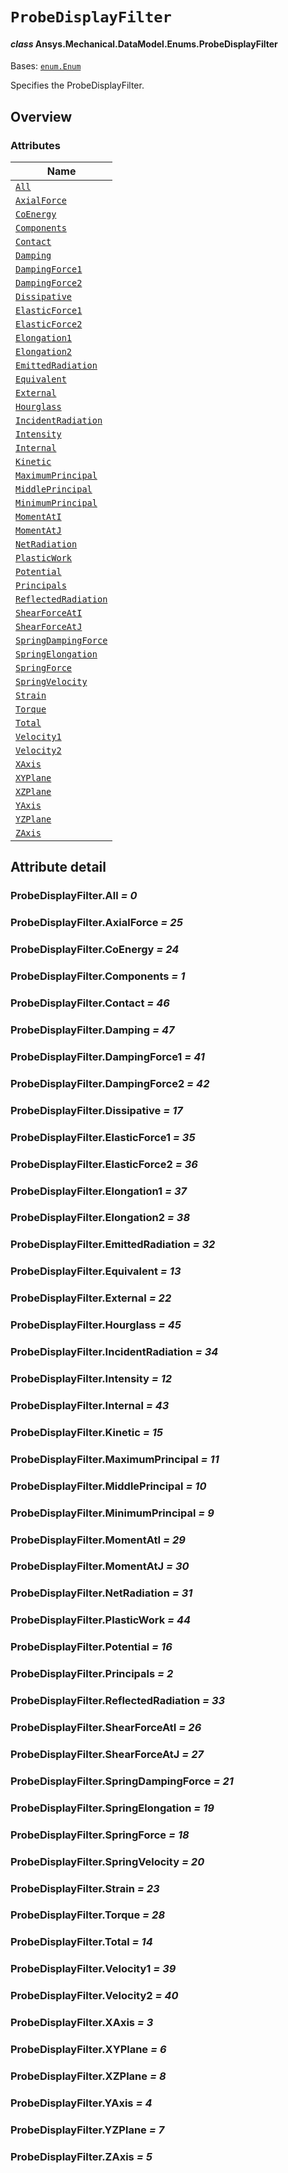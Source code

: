# `ProbeDisplayFilter`

<a id="ansys.mechanical.stubs.v242.Ansys.Mechanical.DataModel.Enums.ProbeDisplayFilter"></a>

#### *class* Ansys.Mechanical.DataModel.Enums.ProbeDisplayFilter

Bases: [`enum.Enum`](https://docs.python.org/3/library/enum.html#enum.Enum)

Specifies the ProbeDisplayFilter.

<!-- !! processed by numpydoc !! -->

<a id="overview"></a>

## Overview

### Attributes

| Name |
| ---------------------------------------------------------------- |
| [`All`](#ProbeDisplayFilter.All) |
| [`AxialForce`](#ProbeDisplayFilter.AxialForce) |
| [`CoEnergy`](#ProbeDisplayFilter.CoEnergy) |
| [`Components`](#ProbeDisplayFilter.Components) |
| [`Contact`](#ProbeDisplayFilter.Contact) |
| [`Damping`](#ProbeDisplayFilter.Damping) |
| [`DampingForce1`](#ProbeDisplayFilter.DampingForce1) |
| [`DampingForce2`](#ProbeDisplayFilter.DampingForce2) |
| [`Dissipative`](#ProbeDisplayFilter.Dissipative) |
| [`ElasticForce1`](#ProbeDisplayFilter.ElasticForce1) |
| [`ElasticForce2`](#ProbeDisplayFilter.ElasticForce2) |
| [`Elongation1`](#ProbeDisplayFilter.Elongation1) |
| [`Elongation2`](#ProbeDisplayFilter.Elongation2) |
| [`EmittedRadiation`](#ProbeDisplayFilter.EmittedRadiation) |
| [`Equivalent`](#ProbeDisplayFilter.Equivalent) |
| [`External`](#ProbeDisplayFilter.External) |
| [`Hourglass`](#ProbeDisplayFilter.Hourglass) |
| [`IncidentRadiation`](#ProbeDisplayFilter.IncidentRadiation) |
| [`Intensity`](#ProbeDisplayFilter.Intensity) |
| [`Internal`](#ProbeDisplayFilter.Internal) |
| [`Kinetic`](#ProbeDisplayFilter.Kinetic) |
| [`MaximumPrincipal`](#ProbeDisplayFilter.MaximumPrincipal) |
| [`MiddlePrincipal`](#ProbeDisplayFilter.MiddlePrincipal) |
| [`MinimumPrincipal`](#ProbeDisplayFilter.MinimumPrincipal) |
| [`MomentAtI`](#ProbeDisplayFilter.MomentAtI) |
| [`MomentAtJ`](#ProbeDisplayFilter.MomentAtJ) |
| [`NetRadiation`](#ProbeDisplayFilter.NetRadiation) |
| [`PlasticWork`](#ProbeDisplayFilter.PlasticWork) |
| [`Potential`](#ProbeDisplayFilter.Potential) |
| [`Principals`](#ProbeDisplayFilter.Principals) |
| [`ReflectedRadiation`](#ProbeDisplayFilter.ReflectedRadiation) |
| [`ShearForceAtI`](#ProbeDisplayFilter.ShearForceAtI) |
| [`ShearForceAtJ`](#ProbeDisplayFilter.ShearForceAtJ) |
| [`SpringDampingForce`](#ProbeDisplayFilter.SpringDampingForce) |
| [`SpringElongation`](#ProbeDisplayFilter.SpringElongation) |
| [`SpringForce`](#ProbeDisplayFilter.SpringForce) |
| [`SpringVelocity`](#ProbeDisplayFilter.SpringVelocity) |
| [`Strain`](#ProbeDisplayFilter.Strain) |
| [`Torque`](#ProbeDisplayFilter.Torque) |
| [`Total`](#ProbeDisplayFilter.Total) |
| [`Velocity1`](#ProbeDisplayFilter.Velocity1) |
| [`Velocity2`](#ProbeDisplayFilter.Velocity2) |
| [`XAxis`](#ProbeDisplayFilter.XAxis) |
| [`XYPlane`](#ProbeDisplayFilter.XYPlane) |
| [`XZPlane`](#ProbeDisplayFilter.XZPlane) |
| [`YAxis`](#ProbeDisplayFilter.YAxis) |
| [`YZPlane`](#ProbeDisplayFilter.YZPlane) |
| [`ZAxis`](#ProbeDisplayFilter.ZAxis) |

<a id="attribute-detail"></a>

## Attribute detail

<a id="ProbeDisplayFilter.All"></a>

### ProbeDisplayFilter.All *= 0*

<a id="ProbeDisplayFilter.AxialForce"></a>

### ProbeDisplayFilter.AxialForce *= 25*

<a id="ProbeDisplayFilter.CoEnergy"></a>

### ProbeDisplayFilter.CoEnergy *= 24*

<a id="ProbeDisplayFilter.Components"></a>

### ProbeDisplayFilter.Components *= 1*

<a id="ProbeDisplayFilter.Contact"></a>

### ProbeDisplayFilter.Contact *= 46*

<a id="ProbeDisplayFilter.Damping"></a>

### ProbeDisplayFilter.Damping *= 47*

<a id="ProbeDisplayFilter.DampingForce1"></a>

### ProbeDisplayFilter.DampingForce1 *= 41*

<a id="ProbeDisplayFilter.DampingForce2"></a>

### ProbeDisplayFilter.DampingForce2 *= 42*

<a id="ProbeDisplayFilter.Dissipative"></a>

### ProbeDisplayFilter.Dissipative *= 17*

<a id="ProbeDisplayFilter.ElasticForce1"></a>

### ProbeDisplayFilter.ElasticForce1 *= 35*

<a id="ProbeDisplayFilter.ElasticForce2"></a>

### ProbeDisplayFilter.ElasticForce2 *= 36*

<a id="ProbeDisplayFilter.Elongation1"></a>

### ProbeDisplayFilter.Elongation1 *= 37*

<a id="ProbeDisplayFilter.Elongation2"></a>

### ProbeDisplayFilter.Elongation2 *= 38*

<a id="ProbeDisplayFilter.EmittedRadiation"></a>

### ProbeDisplayFilter.EmittedRadiation *= 32*

<a id="ProbeDisplayFilter.Equivalent"></a>

### ProbeDisplayFilter.Equivalent *= 13*

<a id="ProbeDisplayFilter.External"></a>

### ProbeDisplayFilter.External *= 22*

<a id="ProbeDisplayFilter.Hourglass"></a>

### ProbeDisplayFilter.Hourglass *= 45*

<a id="ProbeDisplayFilter.IncidentRadiation"></a>

### ProbeDisplayFilter.IncidentRadiation *= 34*

<a id="ProbeDisplayFilter.Intensity"></a>

### ProbeDisplayFilter.Intensity *= 12*

<a id="ProbeDisplayFilter.Internal"></a>

### ProbeDisplayFilter.Internal *= 43*

<a id="ProbeDisplayFilter.Kinetic"></a>

### ProbeDisplayFilter.Kinetic *= 15*

<a id="ProbeDisplayFilter.MaximumPrincipal"></a>

### ProbeDisplayFilter.MaximumPrincipal *= 11*

<a id="ProbeDisplayFilter.MiddlePrincipal"></a>

### ProbeDisplayFilter.MiddlePrincipal *= 10*

<a id="ProbeDisplayFilter.MinimumPrincipal"></a>

### ProbeDisplayFilter.MinimumPrincipal *= 9*

<a id="ProbeDisplayFilter.MomentAtI"></a>

### ProbeDisplayFilter.MomentAtI *= 29*

<a id="ProbeDisplayFilter.MomentAtJ"></a>

### ProbeDisplayFilter.MomentAtJ *= 30*

<a id="ProbeDisplayFilter.NetRadiation"></a>

### ProbeDisplayFilter.NetRadiation *= 31*

<a id="ProbeDisplayFilter.PlasticWork"></a>

### ProbeDisplayFilter.PlasticWork *= 44*

<a id="ProbeDisplayFilter.Potential"></a>

### ProbeDisplayFilter.Potential *= 16*

<a id="ProbeDisplayFilter.Principals"></a>

### ProbeDisplayFilter.Principals *= 2*

<a id="ProbeDisplayFilter.ReflectedRadiation"></a>

### ProbeDisplayFilter.ReflectedRadiation *= 33*

<a id="ProbeDisplayFilter.ShearForceAtI"></a>

### ProbeDisplayFilter.ShearForceAtI *= 26*

<a id="ProbeDisplayFilter.ShearForceAtJ"></a>

### ProbeDisplayFilter.ShearForceAtJ *= 27*

<a id="ProbeDisplayFilter.SpringDampingForce"></a>

### ProbeDisplayFilter.SpringDampingForce *= 21*

<a id="ProbeDisplayFilter.SpringElongation"></a>

### ProbeDisplayFilter.SpringElongation *= 19*

<a id="ProbeDisplayFilter.SpringForce"></a>

### ProbeDisplayFilter.SpringForce *= 18*

<a id="ProbeDisplayFilter.SpringVelocity"></a>

### ProbeDisplayFilter.SpringVelocity *= 20*

<a id="ProbeDisplayFilter.Strain"></a>

### ProbeDisplayFilter.Strain *= 23*

<a id="ProbeDisplayFilter.Torque"></a>

### ProbeDisplayFilter.Torque *= 28*

<a id="ProbeDisplayFilter.Total"></a>

### ProbeDisplayFilter.Total *= 14*

<a id="ProbeDisplayFilter.Velocity1"></a>

### ProbeDisplayFilter.Velocity1 *= 39*

<a id="ProbeDisplayFilter.Velocity2"></a>

### ProbeDisplayFilter.Velocity2 *= 40*

<a id="ProbeDisplayFilter.XAxis"></a>

### ProbeDisplayFilter.XAxis *= 3*

<a id="ProbeDisplayFilter.XYPlane"></a>

### ProbeDisplayFilter.XYPlane *= 6*

<a id="ProbeDisplayFilter.XZPlane"></a>

### ProbeDisplayFilter.XZPlane *= 8*

<a id="ProbeDisplayFilter.YAxis"></a>

### ProbeDisplayFilter.YAxis *= 4*

<a id="ProbeDisplayFilter.YZPlane"></a>

### ProbeDisplayFilter.YZPlane *= 7*

<a id="ProbeDisplayFilter.ZAxis"></a>

### ProbeDisplayFilter.ZAxis *= 5*


